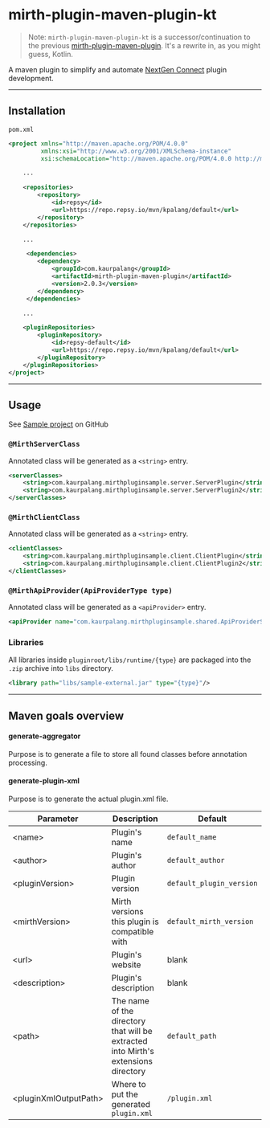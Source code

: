 # mirth-plugin-maven-plugin-kt

> Note: `mirth-plugin-maven-plugin-kt` is a successor/continuation to the previous [mirth-plugin-maven-plugin](https://github.com/kpalang/mirth-plugin-maven-plugin). It's a rewrite in, as you might guess, Kotlin.

A maven plugin to simplify and automate [NextGen Connect](https://github.com/nextgenhealthcare/connect) plugin development.

---
## Installation
`pom.xml`
```xml
<project xmlns="http://maven.apache.org/POM/4.0.0"
         xmlns:xsi="http://www.w3.org/2001/XMLSchema-instance"
         xsi:schemaLocation="http://maven.apache.org/POM/4.0.0 http://maven.apache.org/xsd/maven-4.0.0.xsd">

    ...

    <repositories>
        <repository>
            <id>repsy</id>
            <url>https://repo.repsy.io/mvn/kpalang/default</url>
        </repository>
    </repositories>

    ...

     <dependencies>
        <dependency>
            <groupId>com.kaurpalang</groupId>
            <artifactId>mirth-plugin-maven-plugin</artifactId>
            <version>2.0.3</version>
        </dependency>
     </dependencies>

    ...

    <pluginRepositories>
        <pluginRepository>
            <id>repsy-default</id>
            <url>https://repo.repsy.io/mvn/kpalang/default</url>
        </pluginRepository>
    </pluginRepositories>
</project>
```
---
## Usage

See [Sample project](https://github.com/kpalang/mirth-sample-plugin) on GitHub

### `@MirthServerClass`
Annotated class will be generated as a `<string>` entry.
```xml
<serverClasses>
    <string>com.kaurpalang.mirthpluginsample.server.ServerPlugin</string>
    <string>com.kaurpalang.mirthpluginsample.server.ServerPlugin2</string>
</serverClasses>
```

### `@MirthClientClass`
Annotated class will be generated as a `<string>` entry.
```xml
<clientClasses>
    <string>com.kaurpalang.mirthpluginsample.client.ClientPlugin</string>
    <string>com.kaurpalang.mirthpluginsample.client.ClientPlugin2</string>
</clientClasses>
```

### `@MirthApiProvider(ApiProviderType type)`
Annotated class will be generated as a `<apiProvider>` entry.
```xml
<apiProvider name="com.kaurpalang.mirthpluginsample.shared.ApiProviderSample" type="SERVLET_INTERFACE"/>
```

### Libraries

All libraries inside `pluginroot/libs/runtime/{type}` are packaged into the `.zip` archive into `libs` directory.
```xml
<library path="libs/sample-external.jar" type="{type}"/>
```

---

## Maven goals overview

#### generate-aggregator
Purpose is to generate a file to store all found classes before annotation processing.

#### generate-plugin-xml
Purpose is to generate the actual plugin.xml file.

| Parameter | Description                                                                        | Default                  |
| ------ |------------------------------------------------------------------------------------|--------------------------|
| \<name> | Plugin's name                                                                      | `default_name`           |
| \<author> | Plugin's author                                                                    | `default_author`         |
| \<pluginVersion> | Plugin version                                                                     | `default_plugin_version` |
| \<mirthVersion> | Mirth versions this plugin is compatible with                                      | `default_mirth_version`  |
| \<url> | Plugin's website                                                                   | blank                    |
| \<description> | Plugin's description                                                               | blank                    |
| \<path> | The name of the directory that will be extracted into Mirth's extensions directory | `default_path`           |
| \<pluginXmlOutputPath> | Where to put the generated `plugin.xml`                                             | `/plugin.xml`            |

